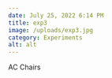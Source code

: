 ```yaml
---
date: July 25, 2022 6:14 PM
title: exp3
image: /uploads/exp3.jpg
category: Experiments
alt: alt
---
```

AC Chairs